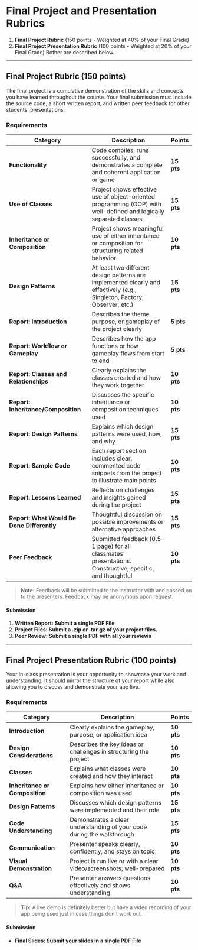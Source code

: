 # Final Project and Presentation Rubrics 

1. **Final Project Rubric** (150 points - Weighted at 40% of your Final Grade)  
2. **Final Project Presentation Rubric** (100 points - Weighted at 20% of your Final Grade)
Bother are described below.
---

## Final Project Rubric (150 points)

The final project is a cumulative demonstration of the skills and concepts you have learned throughout the course. Your final submission must include the source code, a short written report, and written peer feedback for other students' presentations.

###  Requirements

| Category | Description | Points |
|---------|-------------|--------|
| **Functionality** | Code compiles, runs successfully, and demonstrates a complete and coherent application or game | **15 pts** |
| **Use of Classes** | Project shows effective use of object-oriented programming (OOP) with well-defined and logically separated classes | **15 pts** |
| **Inheritance or Composition** | Project shows meaningful use of either inheritance or composition for structuring related behavior | **10 pts** |
| **Design Patterns** | At least two different design patterns are implemented clearly and effectively (e.g., Singleton, Factory, Observer, etc.) | **15 pts** |
| **Report: Introduction** | Describes the theme, purpose, or gameplay of the project clearly | **5 pts** |
| **Report: Workflow or Gameplay** | Describes how the app functions or how gameplay flows from start to end | **5 pts** |
| **Report: Classes and Relationships** | Clearly explains the classes created and how they work together | **10 pts** |
| **Report: Inheritance/Composition** | Discusses the specific inheritance or composition techniques used | **10 pts** |
| **Report: Design Patterns** | Explains which design patterns were used, how, and why | **15 pts** |
| **Report: Sample Code** | Each report section includes clear, commented code snippets from the project to illustrate main points | **10 pts** |
| **Report: Lessons Learned** | Reflects on challenges and insights gained during the project | **15 pts** |
| **Report: What Would Be Done Differently** | Thoughtful discussion on possible improvements or alternative approaches | **15 pts** |
| **Peer Feedback** | Submitted feedback (0.5–1 page) for all classmates’ presentations. Constructive, specific, and thoughtful | **10 pts** |

> **Note:** Feedback will be submitted to the instructor with  and passed on to the presenters. Feedback may be anonymous upon request.
#### Submission

1. **Written Report: Submit a single PDF File**
2. **Project Files: Submit a .zip or .tar.gz of your project files.**
3. **Peer Review: Submit a single PDF with all your reviews**

---

## Final Project Presentation Rubric (100 points)

Your in-class presentation is your opportunity to showcase your work and understanding. It should mirror the structure of your report while also allowing you to discuss and demonstrate your app live.

###  Requirements

| Category | Description | Points |
|---------|-------------|--------|
| **Introduction** | Clearly explains the gameplay, purpose, or application idea | **10 pts** |
| **Design Considerations** | Describes the key ideas or challenges in structuring the project | **10 pts** |
| **Classes** | Explains what classes were created and how they interact | **10 pts** |
| **Inheritance or Composition** | Explains how either inheritance or composition was used | **10 pts** |
| **Design Patterns** | Discusses which design patterns were implemented and their role | **15 pts** |
| **Code Understanding** | Demonstrates a clear understanding of your code during the walkthrough | **15 pts** |
| **Communication** | Presenter speaks clearly, confidently, and stays on topic | **10 pts** |
| **Visual Demonstration** | Project is run live or with a clear video/screenshots; well-prepared | **10 pts** |
| **Q&A** | Presenter answers questions effectively and shows understanding | **10 pts** |

> **Tip:** A live demo is definitely better but have a video recording of your app being used just in case things don't work out.
#### Submission
- **Final Slides: Submit your slides in a single PDF File**


